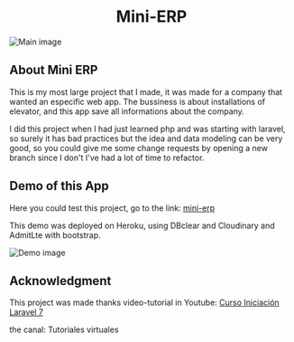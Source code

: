 # <center> Mini-ERP </center>

![Main image](https://live.staticflickr.com/65535/52236577310_3b8546d7b0_z.jpg "Main image")


## About Mini ERP

This is my most large project that I made, it was made for a company that wanted an especific web app. The bussiness is about installations of elevator, and this app save all informations about the company.

I did this project when I had just learned php and was starting with laravel, so surely it has bad practices but the idea and data modeling can be very good, so you could give me some change requests by opening a new branch since I don't I've had a lot of time to refactor.

## Demo of this App

Here you could test this project, go to the link: [mini-erp](https://minierp-mvelardeq.herokuapp.com/seguridad/login)

This demo was deployed on Heroku, using DBclear and Cloudinary and AdmitLte with bootstrap.

![Demo image](https://live.staticflickr.com/65535/52236102548_2c4988d54c_z.jpg "Demo image")

## Acknowledgment

This project was made thanks video-tutorial in Youtube: [Curso Iniciación Laravel 7](https://www.youtube.com/watch?v=t9rEizOUPw4&list=PLZhE4t9ih5N1hiHPPjrT6CycQJeSAvq3V&index=53) 

the canal: Tutoriales virtuales
